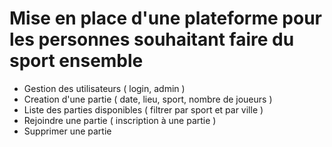 Mise en place d'une plateforme pour les personnes souhaitant faire du sport ensemble
=======

- Gestion des utilisateurs ( login, admin )
- Creation d'une partie ( date, lieu, sport, nombre de joueurs )
- Liste des parties disponibles ( filtrer par sport et par ville )
- Rejoindre une partie ( inscription à une partie )
- Supprimer une partie

